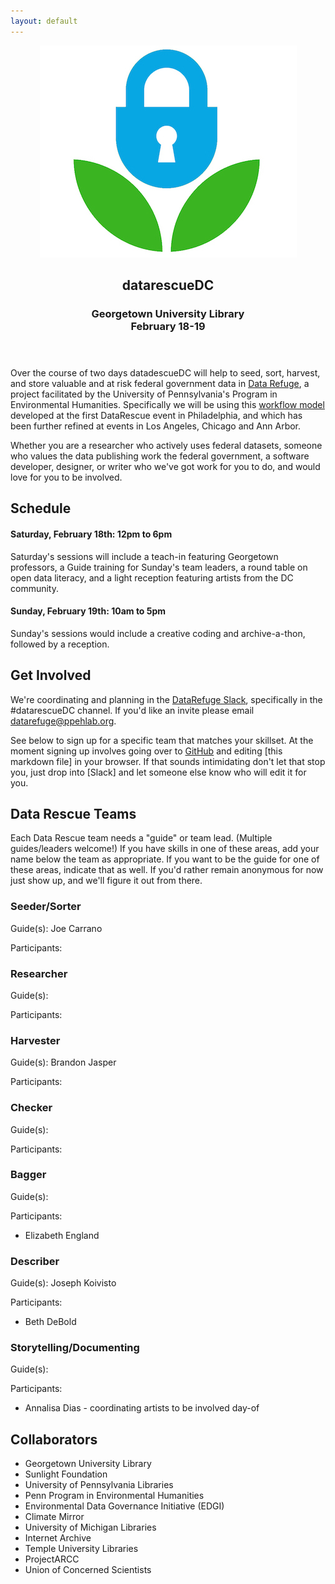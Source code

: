 ```yaml
---
layout: default
---
```


<header>
  <a href="https://www.datarefuge.org/"><img src="images/logo.jpg"></a>
  <h2>datarescueDC</h2>
  <h3>
    Georgetown University Library<br>
    February 18-19
  </h3>
</header>

Over the course of two days datadescueDC will help to seed, sort, harvest, and
store valuable and at risk federal government data in [Data Refuge], a project
facilitated by the University of Pennsylvania's Program in Environmental
Humanities. Specifically we will be using this [workflow
model](https://github.com/datarefugephilly/workflow/blob/master/README.md)
developed at the first DataRescue event in Philadelphia, and which has been
further refined at events in Los Angeles, Chicago and Ann Arbor.

Whether you are a researcher who actively uses federal datasets, someone who
values the data publishing work the federal government, a software developer,
designer, or writer who we've got work for you to do, and would love for you 
to be involved.

## Schedule

#### Saturday, February 18th: 12pm to 6pm

Saturday's sessions will include a teach-in featuring Georgetown professors, a Guide training for Sunday's team leaders, a round table on open data literacy, and a light reception featuring artists from the DC community. 

#### Sunday, February 19th: 10am to 5pm

Sunday's sessions would include a creative coding and archive-a-thon, followed by a reception.

## Get Involved

We're coordinating and planning in the [DataRefuge Slack], specifically in the 
#datarescueDC channel. If you'd like an invite please email [datarefuge@ppehlab.org](mailto:datarefuge@ppehlab.org).

See below to sign up for a specific team that matches your skillset. At the
moment signing up involves going over to [GitHub] and editing [this markdown
file] in your browser. If that sounds intimidating don't let that stop you, 
just drop into [Slack] and let someone else know who will edit it for you.

## Data Rescue Teams

Each Data Rescue team needs a "guide" or team lead. (Multiple guides/leaders
welcome!) If you have skills in one of these areas, add your name below the team
as appropriate. If you want to be the guide for one of these areas, indicate
that as well. If you'd rather remain anonymous for now just show up, and we'll
figure it out from there.

### Seeder/Sorter

Guide(s): Joe Carrano

Participants:

### Researcher

Guide(s):

Participants:

### Harvester

Guide(s): Brandon Jasper

Participants:

### Checker

Guide(s):

Participants:

### Bagger

Guide(s): 

Participants:
* Elizabeth England

### Describer

Guide(s): Joseph Koivisto

Participants:
* Beth DeBold

### Storytelling/Documenting

Guide(s):

Participants:
* Annalisa Dias - coordinating artists to be involved day-of

## Collaborators

* Georgetown University Library
* Sunlight Foundation
* University of Pennsylvania Libraries
* Penn Program in Environmental Humanities
* Environmental Data Governance Initiative (EDGI)
* Climate Mirror
* University of Michigan Libraries
* Internet Archive
* Temple University Libraries
* ProjectARCC
* Union of Concerned Scientists


[DataRefuge Slack]: https://datarefuge.slack.com
[Data Rescue event]: http://www.ppehlab.org/what-is-a-datarescue-event
[Data Refuge]: https://www.datarefuge.org/
[GitHub]: https://github.com/datarefugephilly/datarescue-dc
[markdown]: https://github.com/datarefugephilly/datarescue-dc/blob/master/index.md

